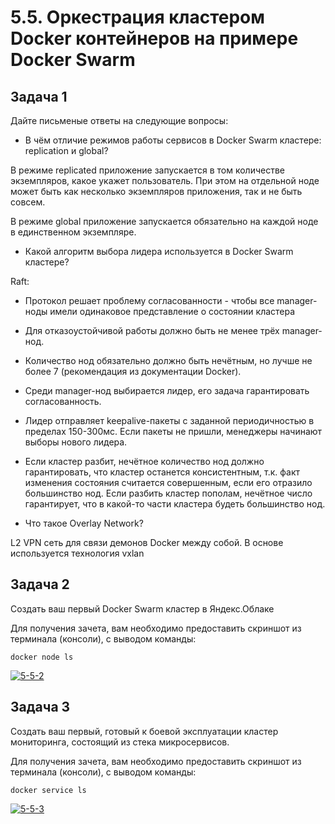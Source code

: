 #  5.5. Оркестрация кластером Docker контейнеров на примере Docker Swarm

## Задача 1

Дайте письменые ответы на следующие вопросы:

- В чём отличие режимов работы сервисов в Docker Swarm кластере: replication и global?

В режиме replicated приложение запускается в том количестве экземпляров, какое укажет пользователь. 
При этом на отдельной ноде может быть как несколько экземпляров приложения, так и не быть совсем.

В режиме global приложение запускается обязательно на каждой ноде в единственном экземпляре.

- Какой алгоритм выбора лидера используется в Docker Swarm кластере?

Raft:

   - Протокол решает проблему согласованности - чтобы все manager-ноды имели одинаковое представление о состоянии кластера
   - Для отказоустойчивой работы должно быть не менее трёх manager-нод.
   - Количество нод обязательно должно быть нечётным, но лучше не более 7 (рекомендация из документации Docker).
   - Среди manager-нод выбирается лидер, его задача гарантировать согласованность.
   - Лидер отправляет keepalive-пакеты с заданной периодичностью в пределах 150-300мс. 
   Если пакеты не пришли, менеджеры начинают выборы нового лидера.
   - Если кластер разбит, нечётное количество нод должно гарантировать, что кластер останется консистентным, 
   т.к. факт изменения состояния считается совершенным, если его отразило большинство нод. Если разбить кластер пополам,
   нечётное число гарантирует, что в какой-то части кластера будеть большинство нод.

- Что такое Overlay Network?

L2 VPN сеть для связи демонов Docker между собой. В основе используется технология vxlan

## Задача 2

Создать ваш первый Docker Swarm кластер в Яндекс.Облаке

Для получения зачета, вам необходимо предоставить скриншот из терминала (консоли), с выводом команды:

```
docker node ls
```
<a href="https://ibb.co/Y01dkhg"><img src="https://i.ibb.co/cYZ8FQq/5-5-2.png" alt="5-5-2" border="0"></a>

## Задача 3

Создать ваш первый, готовый к боевой эксплуатации кластер мониторинга, состоящий из стека микросервисов.

Для получения зачета, вам необходимо предоставить скриншот из терминала (консоли), с выводом команды:

```
docker service ls
```
<a href="https://ibb.co/7YcDkst"><img src="https://i.ibb.co/DVXFr0f/5-5-3.png" alt="5-5-3" border="0"></a>
